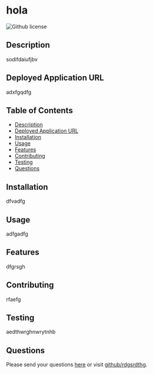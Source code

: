 # hola 
  ![Github license](https://img.shields.io/badge/license--blue)
  ## Description
  sodifdaiufjbv
  ## Deployed Application URL
  adxfgqdfg
  ## Table of Contents
  * [Description](#description)
  * [Deployed Application URL](#DeployedApplicationURL)
  * [Installation](#installation)
  * [Usage](#usage)
  * [Features](#features)
  * [Contributing](#contributing)
  * [Testing](#testing)
  * [Questions](#questions)
  ## Installation
  dfvadfg
  ## Usage
  adfgadfg
  ## Features
  dfgrsgh
  ## Contributing
  rfaefg
  ## Testing
  aedthwrghnwrytnhb
  ## Questions
  Please send your questions [here](mailto:) or visit [github/rdgsrdthg](https://github.com/rdgsrdthg).
